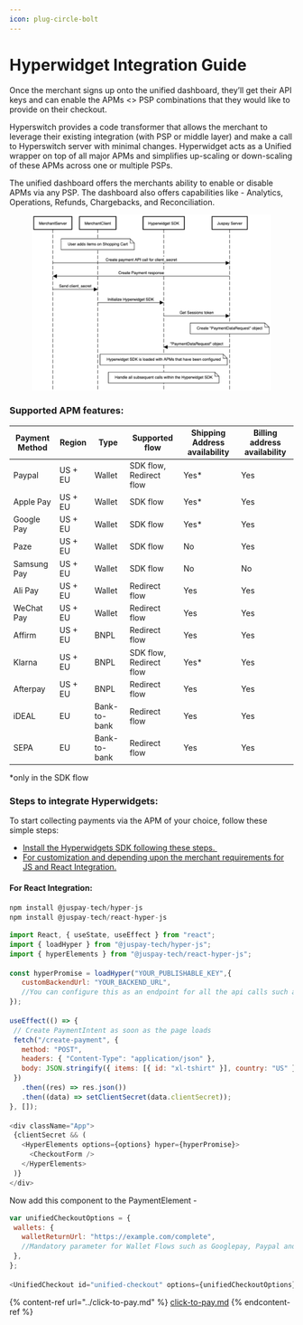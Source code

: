 ```yaml
---
icon: plug-circle-bolt
---
```


# Hyperwidget Integration Guide

Once the merchant signs up onto the unified dashboard, they’ll get their API keys and can enable the APMs <> PSP combinations that they would like to provide on their checkout.&#x20;

Hyperswitch provides a code transformer that allows the merchant to leverage their existing integration (with PSP or middle layer) and make a call to Hyperswitch server with minimal changes. Hyperwidget acts as a Unified wrapper on top of all major APMs and simplifies up-scaling or down-scaling of these APMs across one or multiple PSPs.&#x20;

The unified dashboard offers the merchants ability to enable or disable APMs via any PSP. The dashboard also offers capabilities like - Analytics, Operations, Refunds, Chargebacks, and Reconciliation.

<figure><img src="../../../.gitbook/assets/image (2).png" alt=""><figcaption></figcaption></figure>

### Supported APM features:

| Payment Method | Region  | Type         | Supported flow          | Shipping Address availability | Billing address availability |
| -------------- | ------- | ------------ | ----------------------- | ----------------------------- | ---------------------------- |
| Paypal         | US + EU | Wallet       | SDK flow, Redirect flow | Yes\*                         | Yes                          |
| Apple Pay      | US + EU | Wallet       | SDK flow                | Yes\*                         | Yes                          |
| Google Pay     | US + EU | Wallet       | SDK flow                | Yes\*                         | Yes                          |
| Paze           | US + EU | Wallet       | SDK flow                | No                            | Yes                          |
| Samsung Pay    | US + EU | Wallet       | SDK flow                | No                            | No                           |
| Ali Pay        | US + EU | Wallet       | Redirect flow           | Yes                           | Yes                          |
| WeChat Pay     | US + EU | Wallet       | Redirect flow           | Yes                           | Yes                          |
| Affirm         | US + EU | BNPL         | Redirect flow           | Yes                           | Yes                          |
| Klarna         | US + EU | BNPL         | SDK flow, Redirect flow | Yes\*                         | Yes                          |
| Afterpay       | US + EU | BNPL         | Redirect flow           | Yes                           | Yes                          |
| iDEAL          | EU      | Bank-to-bank | Redirect flow           | Yes                           | Yes                          |
| SEPA           | EU      | Bank-to-bank | Redirect flow           | Yes                           | Yes                          |

\*only in the SDK flow

### Steps to integrate Hyperwidgets:&#x20;

To start collecting payments via the APM of your choice, follow these simple steps: ​

* [Install the Hyperwidgets SDK following these steps. ​](https://docs.hyperswitch.io/hyperswitch-cloud/integration-guide/web/node-and-react)
* [For customization and depending upon the merchant requirements for JS and React Integration.​](https://docs.hyperswitch.io/explore-hyperswitch/merchant-controls/integration-guide/web)

#### For React Integration:

```javascript
npm install @juspay-tech/hyper-js
npm install @juspay-tech/react-hyper-js
```

```javascript
import React, { useState, useEffect } from "react";
import { loadHyper } from "@juspay-tech/hyper-js";
import { hyperElements } from "@juspay-tech/react-hyper-js";
​
const hyperPromise = loadHyper("YOUR_PUBLISHABLE_KEY",{
   customBackendUrl: "YOUR_BACKEND_URL",
   //You can configure this as an endpoint for all the api calls such as session, payments, confirm call.
});
​
useEffect(() => {
 // Create PaymentIntent as soon as the page loads
 fetch("/create-payment", {
   method: "POST",
   headers: { "Content-Type": "application/json" },
   body: JSON.stringify({ items: [{ id: "xl-tshirt" }], country: "US" }),
 })
   .then((res) => res.json())
   .then((data) => setClientSecret(data.clientSecret));
}, []);
​
<div className="App">
 {clientSecret && (
   <HyperElements options={options} hyper={hyperPromise}>
     <CheckoutForm />
   </HyperElements>
 )}
</div>
```

Now add this component to the PaymentElement -&#x20;

```javascript
var unifiedCheckoutOptions = {
 wallets: {
   walletReturnUrl: "https://example.com/complete",
   //Mandatory parameter for Wallet Flows such as Googlepay, Paypal and Applepay
 },
};

<UnifiedCheckout id="unified-checkout" options={unifiedCheckoutOptions} />

```

{% content-ref url="../click-to-pay.md" %}
[click-to-pay.md](../click-to-pay.md)
{% endcontent-ref %}
